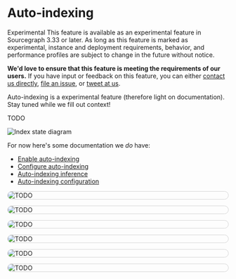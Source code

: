 # Auto-indexing

<style>
img.screenshot {
  display: block;
  margin: 1em auto;
  max-width: 600px;
  margin-bottom: 0.5em;
  border: 1px solid lightgrey;
  border-radius: 10px;
}
</style>

<aside class="experimental">
<p><span class="badge badge-experimental">Experimental</span> This feature is available as an experimental feature in Sourcegraph 3.33 or later. As long as this feature is marked as experimental, instance and deployment requirements, behavior, and performance profiles are subject to change in the future without notice.</p>

<p><b>We'd love to ensure that this feature is meeting the requirements of our users.</b> If you have input or feedback on this feature, you can either <a href="https://about.sourcegraph.com/contact">contact us directly</a>, <a href="https://github.com/sourcegraph/sourcegraph">file an issue</a>, or <a href="https://twitter.com/sourcegraph">tweet at us</a>.</p>
</aside>

Auto-indexing is a experimental feature (therefore light on documentation). Stay tuned while we fill out context!

TODO

![Index state diagram](./diagrams/index-states.svg)

For now here's some documentation we _do_ have:

- [Enable auto-indexing](../how-to/enable_auto_indexing.md)
- [Configure auto-indexing](../how-to/configure_auto_indexing.md)
- [Auto-indexing inference](auto_indexing_inference.md)
- [Auto-indexing configuration](../references/auto_indexing_configuration.md)

<img src="https://storage.googleapis.com/sourcegraph-assets/docs/images/code-intelligence/sg-3.34/indexes/site-admin-list.png" class="screenshot" alt="TODO">
<img src="https://storage.googleapis.com/sourcegraph-assets/docs/images/code-intelligence/sg-3.34/indexes/list.png" class="screenshot" alt="TODO">
<img src="https://storage.googleapis.com/sourcegraph-assets/docs/images/code-intelligence/sg-3.34/indexes/processing.png" class="screenshot" alt="TODO">
<img src="https://storage.googleapis.com/sourcegraph-assets/docs/images/code-intelligence/sg-3.34/indexes/processing-detail.png" class="screenshot" alt="TODO">
<img src="https://storage.googleapis.com/sourcegraph-assets/docs/images/code-intelligence/sg-3.34/indexes/completed.png" class="screenshot" alt="TODO">
<img src="https://storage.googleapis.com/sourcegraph-assets/docs/images/code-intelligence/sg-3.34/indexes/associated-upload.png" class="screenshot" alt="TODO">
